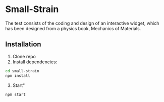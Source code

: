 # Small-Strain

The test consists of the coding and design of an interactive widget, which has been designed from a physics book, Mechanics of Materials.

## Installation

1. Clone repo
2. Install dependencies:
```bash
cd small-strain
npm install
```
3. Start"
```bash
npm start
```
